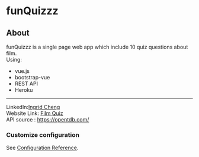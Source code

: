 # funQuizzz
## About
funQuizzz is a single page web app which include 10 quiz questions about film.<br>
Using:<br>
* vue.js<br>
* bootstrap-vue<br>
* REST API<br>
* Heroku
---
LinkedIn:[Ingrid Cheng](https://www.linkedin.com/in/ingrid-cheng/)<br>
Website Link: [Film Quiz](https://funquizzz.herokuapp.com/)<br>
API source : https://opentdb.com/<br>



### Customize configuration
See [Configuration Reference](https://cli.vuejs.org/config/).
